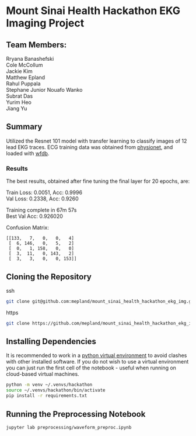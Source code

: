 # Mount Sinai Health Hackathon EKG Imaging Project

## Team Members:
Rryana Banashefski  
Cole McCollum  
Jackie Kim  
Matthew Epland  
Rahul Puppala  
Stephane Junior Nouafo Wanko  
Subrat Das  
Yurim Heo  
Jiang Yu

## Summary
Utilized the Resnet 101 model with transfer learning to classify images of 12 lead EKG traces.
ECG training data was obtained from [physionet](https://physionet.org/content/ptbdb/1.0.0/), and loaded with [wfdb](https://github.com/MIT-LCP/wfdb-python).  

### Results
The best results, obtained after fine tuning the final layer for 20 epochs, are:  

Train Loss: 0.0051, Acc: 0.9996  
Val Loss: 0.2338, Acc: 0.9260  

Training complete in 67m 57s  
Best Val Acc: 0.926020  

Confusion Matrix:  
```
[[133,   7,   0,   0,   4]
 [  6, 146,   0,   5,   2]
 [  0,   1, 158,   0,   0]
 [  3,  11,   0, 143,   2]
 [  3,   3,   0,   0, 153]]
```
 
## Cloning the Repository
ssh  
```bash
git clone git@github.com:mepland/mount_sinai_health_hackathon_ekg_img.git
```

https  
```bash
git clone https://github.com/mepland/mount_sinai_health_hackathon_ekg_img.git
```

## Installing Dependencies
It is recommended to work in a [python virtual environment](https://realpython.com/python-virtual-environments-a-primer/) to avoid clashes with other installed software. If you do not wish to use a virtual environment you can just run the first cell of the notebook - useful when running on cloud-based virtual machines.
```bash
python -m venv ~/.venvs/hackathon
source ~/.venvs/hackathon/bin/activate
pip install -r requirements.txt
```

## Running the Preprocessing Notebook

```bash
jupyter lab preprocessing/waveform_preproc.ipynb
```
